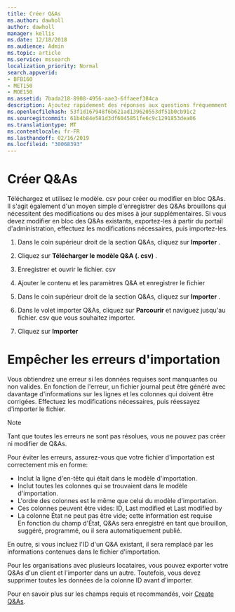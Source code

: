 ```yaml
---
title: Créer Q&As
ms.author: dawholl
author: dawholl
manager: kellis
ms.date: 12/18/2018
ms.audience: Admin
ms.topic: article
ms.service: mssearch
localization_priority: Normal
search.appverid:
- BFB160
- MET150
- MOE150
ms.assetid: 7bada218-8908-4956-aae3-6ffaeef384ca
description: Ajoutez rapidement des réponses aux questions fréquemment posées à l'aide des outils d'importation dans le portail d'administration de Microsoft Search.
ms.openlocfilehash: 53f1d167948f6b621ad139620553df51b0cb91c2
ms.sourcegitcommit: 61b4b84e581d3df6045851fe6c9c1291853dea06
ms.translationtype: MT
ms.contentlocale: fr-FR
ms.lasthandoff: 02/16/2019
ms.locfileid: "30068393"
---
```

# <a name="bulk-create-qas"></a>Créer Q&As

Téléchargez et utilisez le modèle. csv pour créer ou modifier en bloc Q&As. Il s'agit également d'un moyen simple d'enregistrer des Q&As brouillons qui nécessitent des modifications ou des mises à jour supplémentaires. Si vous devez modifier en bloc des Q&As existants, exportez-les à partir du portail d'administration, effectuez les modifications nécessaires, puis importez-les.
  
1. Dans le coin supérieur droit de la section Q&As, cliquez sur **Importer** .
    
2. Cliquez sur **Télécharger le modèle Q&A (. csv)** .
    
3. Enregistrer et ouvrir le fichier. csv
    
4. Ajouter le contenu et les paramètres Q&A et enregistrer le fichier
    
5. Dans le coin supérieur droit de la section Q&As, cliquez sur **Importer** .
    
6. Dans le volet importer Q&As, cliquez sur **Parcourir** et naviguez jusqu'au fichier. csv que vous souhaitez importer. 
    
7. Cliquez sur **Importer**

# <a name="prevent-import-errors"></a>Empêcher les erreurs d'importation      
Vous obtiendrez une erreur si les données requises sont manquantes ou non valides. En fonction de l'erreur, un fichier journal peut être généré avec davantage d'informations sur les lignes et les colonnes qui doivent être corrigées. Effectuez les modifications nécessaires, puis réessayez d'importer le fichier.

> [!NOTE]
> Tant que toutes les erreurs ne sont pas résolues, vous ne pouvez pas créer ni modifier de Q&As. 

Pour éviter les erreurs, assurez-vous que votre fichier d'importation est correctement mis en forme:
- Inclut la ligne d'en-tête qui était dans le modèle d'importation.
- Inclut toutes les colonnes qui se trouvaient dans le modèle d'importation.
- L'ordre des colonnes est le même que celui du modèle d'importation.
- Ces colonnes peuvent être vides: ID, Last modified et Last modified by
- La colonne État ne peut pas être vide; cette information est requise  
En fonction du champ d'État, Q&As sera enregistré en tant que brouillon, suggéré, programmé, ou il sera automatiquement publié.

En outre, si vous incluez l'ID d'un Q&A existant, il sera remplacé par les informations contenues dans le fichier d'importation.

Pour les organisations avec plusieurs locataires, vous pouvez exporter votre Q&As d'un client et l'importer dans un autre. Toutefois, vous devez supprimer toutes les données de la colonne ID avant d'importer.

Pour en savoir plus sur les champs requis et recommandés, voir [Create Q&As](create-qas.md).

  

